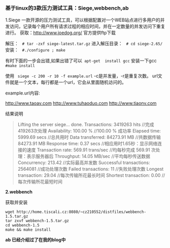 ### 基于linux的3款压力测试工具：Siege,webbench,ab
1.Siege
一款开源的压力测试工具，可以根据配置对一个WEB站点进行多用户的并发访问，记录每个用户所有请求过程的相应时间，并在一定数量的并发访问下重复进行。
获取：http://www.joedog.org/
官方提供ftp下载

解压：
``` # tar -zxf siege-latest.tar.gz```
进入解压目录：
``` # cd siege-2.65/```
安装：
``` #./configure ; make``` 

有时下面的一步会出错,如果出错了可以``` apt-get  install gcc``` 安装一下gcc
``` #make install```

使用
``` siege -c 200 -r 10 -f example.url```
-c是并发量，-r是重复次数。 url文件就是一个文本，每行都是一个url，它会从里面随机访问的。

example.url内容:

http://www.taoav.com
http://www.tuhaoduo.com
http://www.tiaonv.com

结果说明
>Lifting the server siege… done.
Transactions: 3419263 hits //完成419263次处理
Availability: 100.00 % //100.00 % 成功率
Elapsed time: 5999.69 secs //总共用时
Data transferred: 84273.91 MB //共数据传输84273.91 MB
Response time: 0.37 secs //相应用时1.65秒：显示网络连接的速度
Transaction rate: 569.91 trans/sec //均每秒完成 569.91 次处理：表示服务器后
Throughput: 14.05 MB/sec //平均每秒传送数据
Concurrency: 213.42 //实际最高并发数
Successful transactions: 2564081 //成功处理次数
Failed transactions: 11 //失败处理次数
Longest transaction: 29.04 //每次传输所花最长时间
Shortest transaction: 0.00 //每次传输所花最短时间

**2.webbench**

获取并安装
``` 
wget http://home.tiscali.cz:8080/~cz210552/distfiles/webbench-1.5.tar.gz
tar zxvf webbench-1.5.tar.gz
cd webbench-1.5
make && make install
``` 
**ab 已经介绍过了在我的blog中**